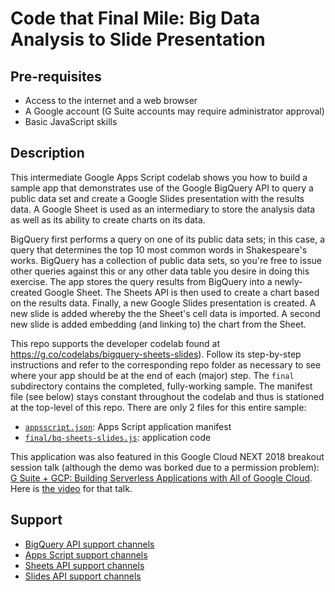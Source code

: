 # Code that Final Mile: Big Data Analysis to Slide Presentation

## Pre-requisites

- Access to the internet and a web browser
- A Google account (G Suite accounts may require administrator approval)
- Basic JavaScript skills

## Description

This intermediate Google Apps Script codelab shows you how to build a sample app that demonstrates
use of the Google BigQuery API to query a public data set and create a Google Slides presentation
with the results data. A Google Sheet is used as an intermediary to store the analysis data as
well as its ability to create charts on its data.

BigQuery first performs a query on one of its public data sets; in this case, a query that
determines the top 10 most common words in Shakespeare's works. BigQuery has a collection of
public data sets, so you're free to issue other queries against this or any other data table
you desire in doing this exercise. The app stores the query results from BigQuery into a
newly-created Google Sheet. The Sheets API is then used to create a chart based on the results
data. Finally, a new Google Slides presentation is created. A new slide is added whereby the
the Sheet's cell data is imported. A second new slide is added embedding (and linking to) the
chart from the Sheet.

This repo supports the developer codelab found at https://g.co/codelabs/bigquery-sheets-slides).
Follow its step-by-step instructions and refer to the corresponding repo folder as necessary to
see where your app should be at the end of each (major) step. The `final` subdirectory contains
the completed, fully-working sample. The manifest file (see below) stays constant throughout the
codelab and thus is stationed at the top-level of this repo. There are only 2 files for this
entire sample:

- [`appsscript.json`](https://github.com/googlecodelabs/bigquery-sheets-slides/blob/master/appsscript.json): Apps Script application manifest
- [`final/bq-sheets-slides.js`](https://github.com/googlecodelabs/bigquery-sheets-slides/blob/master/final/bq-sheets-slides.js): application code

This application was also featured in this Google Cloud NEXT 2018 breakout session talk (although
the demo was borked due to a permission problem): [G Suite + GCP: Building Serverless Applications
with All of Google Cloud](https://cloud.withgoogle.com/next18/sf/sessions/session/156878). Here is
[the video](http://youtu.be/mR1MLi-_biU) for that talk.

## Support

- [BigQuery API support channels](https://cloud.google.com/bigquery/support)
- [Apps Script support channels](https://developers.google.com/apps-script/support)
- [Sheets API support channels](https://developers.google.com/sheets/api/support)
- [Slides API support channels](https://developers.google.com/slides/support)
